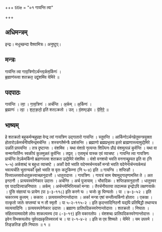 +++
title = "०१ गायन्ति त्वा"

+++
## अधिमन्त्रम्
इन्द्रः। मधुच्छन्दा वैश्वामित्रः। अनुष्टुप्।

## मन्त्रः
गाय॑न्ति त्वा गाय॒त्रिणोऽर्च॑न्त्य॒र्कम॒र्किणः॑ ।  
ब्र॒ह्माण॑स्त्वा शतक्रत॒ उद्वं॒शमि॑व येमिरे ॥

## पदपाठः
गाय॑न्ति । त्वा॒ । गा॒य॒त्रिणः॑ । अर्च॑न्ति । अ॒र्कम् । अ॒र्किणः॑ ।  
ब्र॒ह्माणः॑ । त्वा॒ । श॒त॒क्र॒तो॒ इति॑ शतऽक्रतो । उत् । वं॒शम्ऽइ॑व । ये॒मि॒रे॒ ॥

## भाष्यम्
हे शतक्रतो बहुकर्मन्बहुप्रज्ञ वेन्द्र त्वां गायत्रिण उद्गातारो गायन्ति । स्तुवन्ति । आर्किणोऽर्चनहेतुमन्त्रयुक्ता होतारोऽर्कमर्चनीयमिन्द्रमर्चन्ति । शस्त्रगतैर्मन्त्रैः प्रशंसन्ति । ब्रह्माणो ब्रह्मप्रभृतय इतरे ब्राह्मणास्त्वामुद्येमिरे । उन्नतिं प्रापयन्ति । तत्र दृष्टान्तः । वंशमिव । यथा वंशाग्रे नृत्यन्तः शिल्पिनः प्रौढं वंशमुत्पन्नं कुर्वन्ति । यथा वा सन्मार्गवर्तिनः स्वकीयं कुलमुन्नतं कुर्वन्ति । तद्वत् । एतामृचं यास्क एवं व्याचष्ट । गायन्ति त्वा गायत्रिणः प्रार्चन्ति तेऽर्कमर्किणो ब्रहाणस्त्वा शतक्रत उद्येमिरे वंशमिव । वंशो वनशयो भवति वननाच्छ्रूयत इति वा (नि ५-५) अर्कशब्दं च बहुधा व्याचष्टे । अर्को देवो भवति यदेनमर्चन्त्यर्को मन्त्रो भवति यदेनेनार्चन्त्यर्कमन्नं भवत्यर्चति भूतान्यर्को वृक्षो भवति स वृतः कटुकिम्ना (नि ५-४) इति ॥ गायन्त्रि । शप्तिङौ । पित्त्वाल्लसार्वधातुकत्त्वाच्छानुदात्तौ । धातुरादात्तः । गायत्रिणः । गायत्रं साम येषामुद्गातृणामस्ति ते । अत इनठनौ । प्रत्ययस्वरेणेकार उदात्तः । अर्चन्ति । अर्च पूजायाम् । भौवादिकः । शप्तिङावनुदात्तौ । धातुस्वर एव पादादित्त्वान्ननिघातः । अर्कम् । अर्चन्त्येभिरित्यर्का मन्त्राः । तैरर्चनीयतया तदात्मक इन्द्रोऽपि लक्षणयार्कः । पुंसि संज्ञायां घः प्रायेण (पा ३-३-११८) इति करणे घः । चजोः कु घिण्यतोः । पा । ७-३-५२ । इति चकारस्य कुत्वम् । ककारः । प्रत्ययस्वरेणान्तोदात्तः । अर्का मन्त्रा एषां सन्तीत्यर्किणो होतारः । एकाक्ष । रात्कृतो जातेः सप्तम्यां च न तौ स्मृतौ । पा ५-२-११५-२ । इति कृदन्तादिनिठनौ यद्यपि प्रतिषिद्धौ तथाप्यत्र व्यत्ययादिनिः । प्रत्ययस्परेणेकार उदात्तः । ब्रह्माणः प्रातिपदिकस्वरेणान्तोदात्तः । शतक्रतो । निघातः । संहितायामवादेशे लोपः शाकल्यस्य (पा ८-३-१९) इति वकारलोपः । वंशशब्दः प्रातिपदिकस्वरेणान्तोदात्तः । इवेन विभक्त्यलोपः पूर्वपदप्रकृतिस्वरत्वं च । पा २-१-४-२ । इति स एव शिष्यते । येमिरे । यम उपरमे । तिङ्ङतिङ इति निघातः ॥ १ ॥